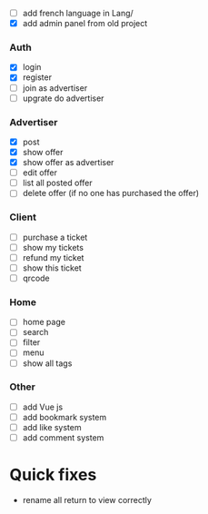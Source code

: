 - [ ] add french language in Lang/
- [x] add admin panel from old project 

### Auth
- [x] login
- [x] register
- [ ] join as advertiser
- [ ] upgrate do advertiser

### Advertiser
- [x] post
- [x] show offer
- [x] show offer as advertiser
- [ ] edit offer
- [ ] list all posted offer
- [ ] delete offer (if no one has purchased the offer)

### Client
- [ ] purchase a ticket
- [ ] show my tickets
- [ ] refund my ticket
- [ ] show this ticket
- [ ] qrcode

### Home
- [ ] home page
- [ ] search
- [ ] filter
- [ ] menu
- [ ] show all tags

### Other
- [ ] add Vue js
- [ ] add bookmark system
- [ ] add like system
- [ ] add comment system

# Quick fixes
- rename all return to view correctly